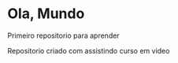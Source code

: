 # Ola, Mundo
 Primeiro repositorio para aprender

 Repositorio criado com assistindo curso em video
